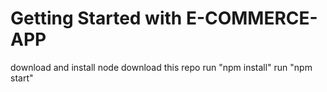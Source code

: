 # Getting Started with E-COMMERCE-APP

download and install node
download this repo
run "npm install"
run "npm start"
